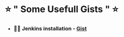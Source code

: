 <h1> ⭐ " Some Usefull Gists " ⭐ </h1>

<p><h3>
   
  - 👨‍💻 Jenkins installation - [Gist](https://gist.github.com/sheikhnavezz/26714294577296e1306e038c1b02d870.js)

</h3></p>
